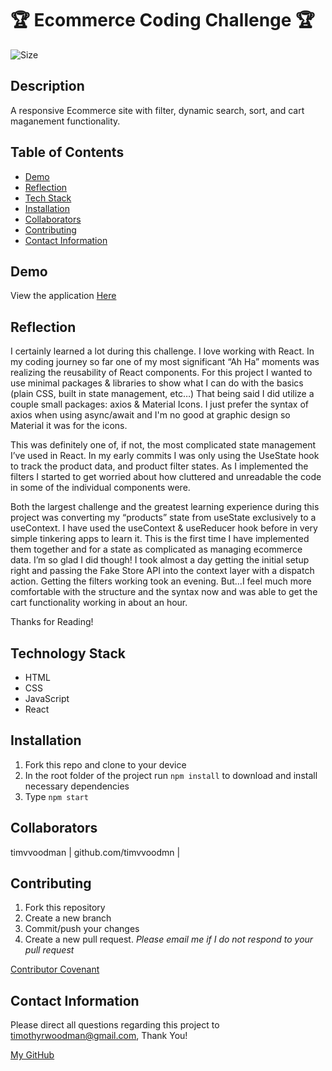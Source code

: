 # 🏆 Ecommerce Coding Challenge 🏆

![Size](https://img.shields.io/github/repo-size/timvvoodman/Ecommerce-Coding-Challenge)

## Description

A responsive Ecommerce site with filter, dynamic search, sort, and cart maganement functionality.

## Table of Contents

- [Demo](#demo)
- [Reflection](#reflection)
- [Tech Stack](#tech-stack)
- [Installation](#installation)
- [Collaborators](#collaborators)
- [Contributing](#contributing)
- [Contact Information](#contact-information)

## Demo

View the application [Here](https://timvvoodman.github.io/Ecommerce-Coding-Challenge/)

## Reflection

I certainly learned a lot during this challenge. I love working with React. In my coding journey so far one of my most significant “Ah Ha” moments was realizing the reusability of React components. For this project I wanted to use minimal packages & libraries to show what I can do with the basics (plain CSS, built in state management, etc…) That being said I did utilize a couple small packages: axios & Material Icons. I just prefer the syntax of axios when using async/await and I'm no good at graphic design so Material it was for the icons.

This was definitely one of, if not, the most complicated state management I’ve used in React. In my early commits I was only using the UseState hook to track the product data, and product filter states. As I implemented the filters I started to get worried about how cluttered and unreadable the code in some of the individual components were.

Both the largest challenge and the greatest learning experience during this project was converting my “products” state from useState exclusively to a useContext. I have used the useContext & useReducer hook before in very simple tinkering apps to learn it. This is the first time I have implemented them together and for a state as complicated as managing ecommerce data. I’m so glad I did though! I took almost a day getting the initial setup right and passing the Fake Store API into the context layer with a dispatch action. Getting the filters working took an evening. But...I feel much more comfortable with the structure and the syntax now and was able to get the cart functionality working in about an hour.

Thanks for Reading!

## Technology Stack

- HTML
- CSS
- JavaScript
- React

## Installation

1. Fork this repo and clone to your device
2. In the root folder of the project run `npm install` to download and install necessary dependencies
3. Type `npm start`

## Collaborators

timvvoodman | github.com/timvvoodmn |

## Contributing

1. Fork this repository
2. Create a new branch
3. Commit/push your changes
4. Create a new pull request. _Please email me if I do not respond to your pull request_

[Contributor Covenant](https://www.contributor-covenant.org/)

## Contact Information

Please direct all questions regarding this project to timothyrwoodman@gmail.com, Thank You!

[My GitHub](https://github.com/timvvoodman)
